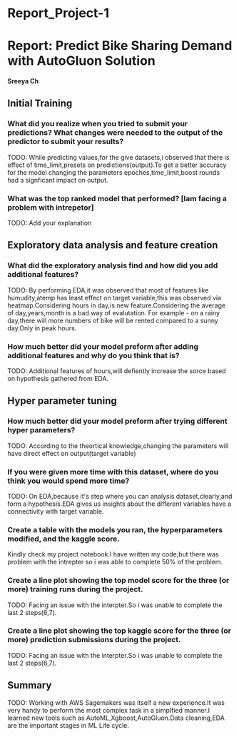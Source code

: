 # Report_Project-1
# Report: Predict Bike Sharing Demand with AutoGluon Solution 
#### Sreeya Ch

## Initial Training
### What did you realize when you tried to submit your predictions? What changes were needed to the output of the predictor to submit your results?
TODO: While predicting values,for the give datasets,i observed that there is effect of time_limit,presets on predictions(output).To get a better accuracy for the model changing the parameters epoches,time_limit,boost rounds had a signficant impact on output.

### What was the top ranked model that performed? [Iam facing a problem with intrepetor]
TODO: Add your explanation

## Exploratory data analysis and feature creation
### What did the exploratory analysis find and how did you add additional features?
TODO: By performing EDA,it was observed that most of features like humudity,atemp has least effect on target variable,this was observed via heatmap.Considering hours in day,is new feature.Considering the average of day,years,month is a bad way of evalutation.
For example - on a rainy day,there will more numbers of bike will be rented compared to a sunny day.Only in peak hours.

### How much better did your model preform after adding additional features and why do you think that is?
TODO: Additional features of hours,will defiently increase the sorce based on hypothesis gathered from EDA.

## Hyper parameter tuning
### How much better did your model preform after trying different hyper parameters?
TODO: According to the theortical knowledge,changing the parameters will have direct effect on output(target variable)

### If you were given more time with this dataset, where do you think you would spend more time?
TODO: On EDA,because it's step where you can analysis dataset,clearly,and form a hypothesis.EDA gives us insights about the different variables have a connectivity with target variable.

### Create a table with the models you ran, the hyperparameters modified, and the kaggle score.
Kindly check my project notebook.I have written my code,but there was problem with the intrepter so i was able to complete 50% of the problem.
### Create a line plot showing the top model score for the three (or more) training runs during the project.

TODO: Facing an issue with the interpter.So i was unable to complete the last 2 steps(6,7).

### Create a line plot showing the top kaggle score for the three (or more) prediction submissions during the project.

TODO: Facing an issue with the interpter.So i was unable to complete the last 2 steps(6,7).

## Summary
TODO: Working with AWS Sagemakers was itself a new experience.It was very handy to perform the most complex task in a simplfied manner.I learned new tools such as AutoML,Xgboost,AutoGluon.Data cleaning,EDA are the important stages in ML Life cycle.
